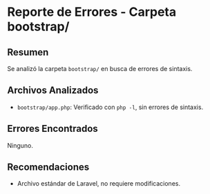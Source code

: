 # Reporte de Errores - Carpeta bootstrap/

## Resumen
Se analizó la carpeta `bootstrap/` en busca de errores de sintaxis.

## Archivos Analizados
- `bootstrap/app.php`: Verificado con `php -l`, sin errores de sintaxis.

## Errores Encontrados
Ninguno.

## Recomendaciones
- Archivo estándar de Laravel, no requiere modificaciones.
